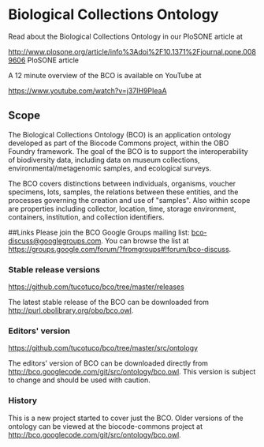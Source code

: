Biological Collections Ontology
===

Read about the Biological Collections Ontology in our PloSONE article at

http://www.plosone.org/article/info%3Adoi%2F10.1371%2Fjournal.pone.0089606 PloSONE article

A 12 minute overview of the BCO is available on YouTube at 

https://www.youtube.com/watch?v=j37IH9PIeaA

## Scope
The Biological Collections Ontology (BCO) is an application ontology developed as part of the Biocode Commons project, within the OBO Foundry framework. The goal of the BCO is to support the interoperability of biodiversity data, including data on museum collections, environmental/metagenomic samples, and ecological surveys.

The BCO covers distinctions between individuals, organisms, voucher specimens, lots, samples, the relations between these entities, and the processes governing the creation and use of "samples". Also within scope are properties including collector, location, time, storage environment, containers, institution, and collection identifiers. 

##Links
Please join the BCO Google Groups mailing list: bco-discuss@googlegroups.com. You can browse the list at https://groups.google.com/forum/?fromgroups#!forum/bco-discuss.

### Stable release versions
https://github.com/tucotuco/bco/tree/master/releases

The latest stable release of the BCO can be downloaded from http://purl.obolibrary.org/obo/bco.owl. 

### Editors' version
https://github.com/tucotuco/bco/tree/master/src/ontology

The editors' version of BCO can be downloaded directly from http://bco.googlecode.com/git/src/ontology/bco.owl. This version is subject to change and should be used with caution.

### History
This is a new project started to cover just the BCO. Older versions of the ontology can be viewed at the biocode-commons project at http://bco.googlecode.com/git/src/ontology/bco.owl.
